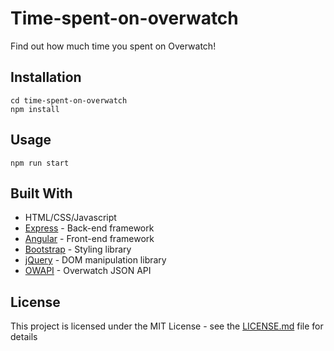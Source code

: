 # Time-spent-on-overwatch
Find out how much time you spent on Overwatch!

## Installation
```
cd time-spent-on-overwatch
npm install
```

## Usage
```
npm run start
```

## Built With
* HTML/CSS/Javascript
* [Express](https://expressjs.com/en/api.html) - Back-end framework
* [Angular](https://docs.angularjs.org/api) - Front-end framework
* [Bootstrap](https://getbootstrap.com/) - Styling library
* [jQuery](https://api.jquery.com/) - DOM manipulation library
* [OWAPI](https://github.com/Fuyukai/OWAPI) - Overwatch JSON API

## License
This project is licensed under the MIT License - see the [LICENSE.md](LICENSE.md) file for details
